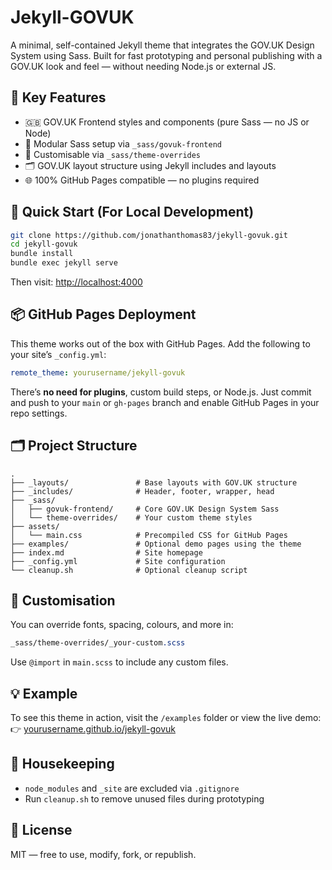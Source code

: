 # Jekyll-GOVUK

A minimal, self-contained Jekyll theme that integrates the GOV.UK Design System using Sass. Built for fast prototyping and personal publishing with a GOV.UK look and feel — without needing Node.js or external JS.

## 🔧 Key Features

- 🇬🇧 GOV.UK Frontend styles and components (pure Sass — no JS or Node)
- 🧱 Modular Sass setup via `_sass/govuk-frontend`
- 🎨 Customisable via `_sass/theme-overrides`
- 🗂 GOV.UK layout structure using Jekyll includes and layouts
- 🌐 100% GitHub Pages compatible — no plugins required

## 🚀 Quick Start (For Local Development)

```bash
git clone https://github.com/jonathanthomas83/jekyll-govuk.git
cd jekyll-govuk
bundle install
bundle exec jekyll serve
```

Then visit: [http://localhost:4000](http://localhost:4000)

## 📦 GitHub Pages Deployment

This theme works out of the box with GitHub Pages. Add the following to your site’s `_config.yml`:

```yaml
remote_theme: yourusername/jekyll-govuk
```

There’s **no need for plugins**, custom build steps, or Node.js. Just commit and push to your `main` or `gh-pages` branch and enable GitHub Pages in your repo settings.

## 🗂 Project Structure

```plaintext
.
├── _layouts/               # Base layouts with GOV.UK structure
├── _includes/              # Header, footer, wrapper, head
├── _sass/
│   ├── govuk-frontend/     # Core GOV.UK Design System Sass
│   └── theme-overrides/    # Your custom theme styles
├── assets/
│   └── main.css            # Precompiled CSS for GitHub Pages
├── examples/               # Optional demo pages using the theme
├── index.md                # Site homepage
├── _config.yml             # Site configuration
└── cleanup.sh              # Optional cleanup script
```

## 🎨 Customisation

You can override fonts, spacing, colours, and more in:

```scss
_sass/theme-overrides/_your-custom.scss
```

Use `@import` in `main.scss` to include any custom files.

## 💡 Example

To see this theme in action, visit the `/examples` folder or view the live demo:  
👉 [yourusername.github.io/jekyll-govuk](https://yourusername.github.io/jekyll-govuk)

## 🧼 Housekeeping

- `node_modules` and `_site` are excluded via `.gitignore`
- Run `cleanup.sh` to remove unused files during prototyping

## 📝 License

MIT — free to use, modify, fork, or republish.

